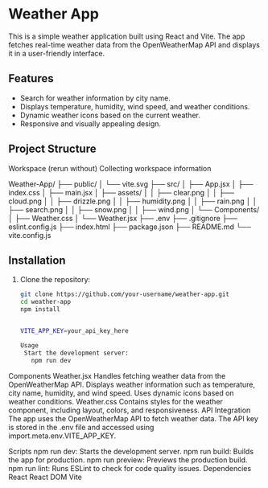 # Weather App

This is a simple weather application built using React and Vite. The app fetches real-time weather data from the OpenWeatherMap API and displays it in a user-friendly interface.

## Features

- Search for weather information by city name.
- Displays temperature, humidity, wind speed, and weather conditions.
- Dynamic weather icons based on the current weather.
- Responsive and visually appealing design.

## Project Structure

Workspace
(rerun without)
Collecting workspace information

Weather-App/
├── public/ 
│ └── vite.svg 
├── src/ 
│ ├── App.jsx 
│ ├── index.css 
│ ├── main.jsx 
│ ├── assets/ 
│ │ ├── clear.png
│ │ ├── cloud.png 
│ │ ├── drizzle.png 
│ │ ├── humidity.png 
│ │ ├── rain.png 
│ │ ├── search.png 
│ │ ├── snow.png 
│ │ ├── wind.png 
│ └── Components/ 
│ ├── Weather.css 
│ └── Weather.jsx 
├── .env 
├── .gitignore 
├── eslint.config.js 
├── index.html 
├── package.json 
├── README.md 
└── vite.config.js

## Installation

1. Clone the repository:
   ```sh
   git clone https://github.com/your-username/weather-app.git
   cd weather-app
   npm install


   VITE_APP_KEY=your_api_key_here

   Usage
    Start the development server:
      npm run dev 

Components
Weather.jsx
Handles fetching weather data from the OpenWeatherMap API.
Displays weather information such as temperature, city name, humidity, and wind speed.
Uses dynamic icons based on weather conditions.
Weather.css
Contains styles for the weather component, including layout, colors, and responsiveness.
API Integration
The app uses the OpenWeatherMap API to fetch weather data. The API key is stored in the .env file and accessed using import.meta.env.VITE_APP_KEY.

Scripts
npm run dev: Starts the development server.
npm run build: Builds the app for production.
npm run preview: Previews the production build.
npm run lint: Runs ESLint to check for code quality issues.
Dependencies
React
React DOM
Vite
